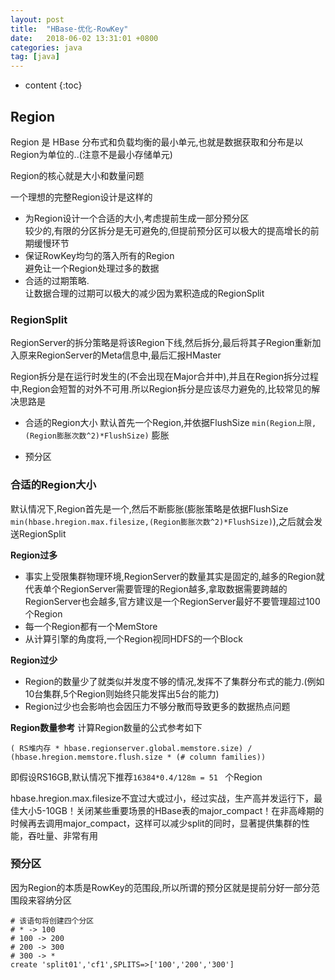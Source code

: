 ```yaml
---
layout: post
title:  "HBase-优化-RowKey"
date:   2018-06-02 13:31:01 +0800
categories: java
tag: [java]
---
```


* content
{:toc}


## Region    

Region 是 HBase 分布式和负载均衡的最小单元,也就是数据获取和分布是以Region为单位的..(注意不是最小存储单元)  

Region的核心就是大小和数量问题  
 


一个理想的完整Region设计是这样的  
* 为Region设计一个合适的大小,考虑提前生成一部分预分区  
较少的,有限的分区拆分是无可避免的,但提前预分区可以极大的提高增长的前期缓慢环节  
* 保证RowKey均匀的落入所有的Region  
避免让一个Region处理过多的数据  
* 合适的过期策略.  
让数据合理的过期可以极大的减少因为累积造成的RegionSplit  


### RegionSplit  

RegionServer的拆分策略是将该Region下线,然后拆分,最后将其子Region重新加入原来RegionServer的Meta信息中,最后汇报HMaster    

Region拆分是在运行时发生的(不会出现在Major合并中),并且在Region拆分过程中,Region会短暂的对外不可用.所以Region拆分是应该尽力避免的,比较常见的解决思路是 

* 合适的Region大小 
默认首先一个Region,并依据FlushSize `min(Region上限,(Region膨胀次数^2)*FlushSize)` 膨胀   

* 预分区  

### 合适的Region大小  

默认情况下,Region首先是一个,然后不断膨胀(膨胀策略是依据FlushSize `min(hbase.hregion.max.filesize,(Region膨胀次数^2)*FlushSize)`),之后就会发送RegionSplit  

**Region过多**
* 事实上受限集群物理环境,RegionServer的数量其实是固定的,越多的Region就代表单个RegionServer需要管理的Region越多,拿取数据需要跨越的RegionServer也会越多,官方建议是一个RegionServer最好不要管理超过100个Region  
* 每一个Region都有一个MemStore  
* 从计算引擎的角度将,一个Region视同HDFS的一个Block  

**Region过少**  
* Region的数量少了就类似并发度不够的情况,发挥不了集群分布式的能力.(例如10台集群,5个Region则始终只能发挥出5台的能力)  
* Region过少也会影响也会因压力不够分散而导致更多的数据热点问题 

**Region数量参考**
计算Region数量的公式参考如下  

```
( RS堆内存 * hbase.regionserver.global.memstore.size) / (hbase.hregion.memstore.flush.size * (# column families))
```

即假设RS16GB,默认情况下推荐`16384*0.4/128m = 51 ` 个Region

hbase.hregion.max.filesize不宜过大或过小，经过实战，生产高并发运行下，最佳大小5-10GB！关闭某些重要场景的HBase表的major_compact！在非高峰期的时候再去调用major_compact，这样可以减少split的同时，显著提供集群的性能，吞吐量、非常有用

### 预分区  

因为Region的本质是RowKey的范围段,所以所谓的预分区就是提前分好一部分范围段来容纳分区  

```shell
# 该语句将创建四个分区 
# * -> 100
# 100 -> 200 
# 200 -> 300 
# 300 -> * 
create 'split01','cf1',SPLITS=>['100','200','300']
```



